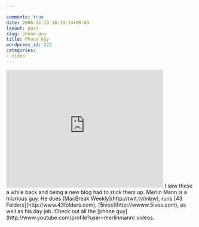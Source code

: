 ```yaml
---

comments: true
date: 2006-11-13 18:18:14+00:00
layout: post
slug: phone-guy
title: Phone Guy
wordpress_id: 222
categories:
- video
---
```


<iframe width="420" height="315" src="https://www.youtube.com/embed/NoxY7CqEQPQ?rel=0" frameborder="0" allowfullscreen></iframe>
I saw these a while back and being a new blog had to stick them up. Merlin Mann is a hilarious guy. He does [MacBreak Weekly](http://twit.tv/mbw), runs [43 Folders](http://www.43folders.com), [5ives](http://wwww.5ives.com), as well as his day job. Check out all the [phone guy](http://www.youtube.com/profile?user=merlinmann) videos.

